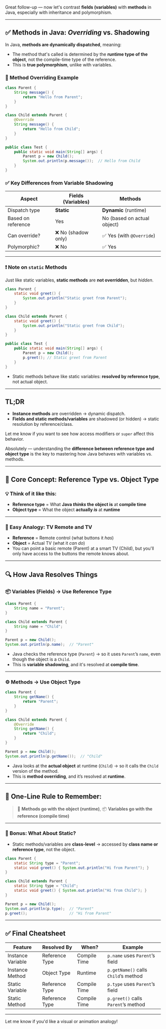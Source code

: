 Great follow-up — now let's contrast **fields (variables)** with **methods** in Java, especially with inheritance and polymorphism.

---

## ✅ Methods in Java: *Overriding* vs. Shadowing

In Java, **methods are dynamically dispatched**, meaning:

* The method that's called is determined by the **runtime type of the object**, not the compile-time type of the reference.
* This is **true polymorphism**, unlike with variables.

### 🔁 Method Overriding Example

```java
class Parent {
    String message() {
        return "Hello from Parent";
    }
}

class Child extends Parent {
    @Override
    String message() {
        return "Hello from Child";
    }
}

public class Test {
    public static void main(String[] args) {
        Parent p = new Child();
        System.out.println(p.message());  // Hello from Child
    }
}
```

### ✅ Key Differences from Variable Shadowing

| Aspect             | Fields (Variables) | Methods                     |
| ------------------ | ------------------ | --------------------------- |
| Dispatch type      | **Static**         | **Dynamic** (runtime)       |
| Based on reference | Yes                | No (based on actual object) |
| Can override?      | ❌ No (shadow only) | ✅ Yes (with `@Override`)    |
| Polymorphic?       | ❌ No               | ✅ Yes                       |

---

### ❗ Note on `static` Methods

Just like static variables, **static methods** are **not overridden**, but *hidden*.

```java
class Parent {
    static void greet() {
        System.out.println("Static greet from Parent");
    }
}

class Child extends Parent {
    static void greet() {
        System.out.println("Static greet from Child");
    }
}

public class Test {
    public static void main(String[] args) {
        Parent p = new Child();
        p.greet(); // Static greet from Parent
    }
}
```

* Static methods behave like static variables: **resolved by reference type**, not actual object.

---

## TL;DR

* **Instance methods** are overridden → dynamic dispatch.
* **Fields and static methods/variables** are shadowed (or hidden) → static resolution by reference/class.

Let me know if you want to see how access modifiers or `super` affect this behavior.


Absolutely — understanding the **difference between reference type and object type** is the key to mastering how Java behaves with variables vs. methods.

---

## 🔑 Core Concept: Reference Type vs. Object Type

### 💡 Think of it like this:

* **Reference type** = What **Java *thinks* the object is** at **compile time**
* **Object type** = What the object **actually *is*** at **runtime**

---

### 🧠 Easy Analogy: **TV Remote and TV**

* **Reference** = Remote control (what buttons it *has*)
* **Object** = Actual TV (what it *can do*)
* You can point a basic remote (Parent) at a smart TV (Child), but you'll only have access to the buttons the remote knows about.

---

## 🔍 How Java Resolves Things

### 📦 Variables (Fields) → Use **Reference Type**

```java
class Parent {
    String name = "Parent";
}

class Child extends Parent {
    String name = "Child";
}

Parent p = new Child();
System.out.println(p.name);  // "Parent"
```

* Java checks the reference type (`Parent`) → so it uses `Parent`’s `name`, even though the object is a `Child`.
* This is **variable shadowing**, and it's resolved at **compile time**.

---

### ⚙️ Methods → Use **Object Type**

```java
class Parent {
    String getName() {
        return "Parent";
    }
}

class Child extends Parent {
    @Override
    String getName() {
        return "Child";
    }
}

Parent p = new Child();
System.out.println(p.getName());  // "Child"
```

* Java looks at the **actual object** at runtime (`Child`) → so it calls the `Child` version of the method.
* This is **method overriding**, and it’s resolved at **runtime**.

---

## 🧠 One-Line Rule to Remember:

> 🔁 **Methods go with the object (runtime)**,
> 📦 **Variables go with the reference (compile time)**

---

### 🧪 Bonus: What About Static?

* Static methods/variables are **class-level** → accessed by **class name or reference type**, not the object.

```java
class Parent {
    static String type = "Parent";
    static void greet() { System.out.println("Hi from Parent"); }
}

class Child extends Parent {
    static String type = "Child";
    static void greet() { System.out.println("Hi from Child"); }
}

Parent p = new Child();
System.out.println(p.type);  // "Parent"
p.greet();                   // "Hi from Parent"
```

---

## ✅ Final Cheatsheet

| Feature           | Resolved By    | When?        | Example                              |
| ----------------- | -------------- | ------------ | ------------------------------------ |
| Instance Variable | Reference Type | Compile Time | `p.name` uses `Parent`’s field       |
| Instance Method   | Object Type    | Runtime      | `p.getName()` calls `Child`’s method |
| Static Variable   | Reference Type | Compile Time | `p.type` uses `Parent`’s field       |
| Static Method     | Reference Type | Compile Time | `p.greet()` calls `Parent`’s method  |

---

Let me know if you'd like a visual or animation analogy!
